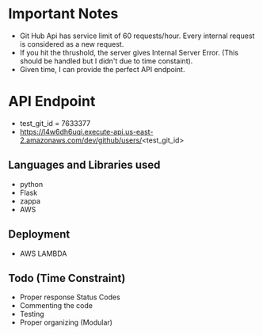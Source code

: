 # Important Notes

- Git Hub Api has service limit of 60 requests/hour. Every internal request is considered as a new request.
- If you hit the thrushold, the server gives Internal Server Error. (This should be handled but I didn't due to time constaint).
- Given time, I can provide the perfect API endpoint. 

#  API Endpoint

 - test_git_id = 7633377
 - https://l4w6dh6uqi.execute-api.us-east-2.amazonaws.com/dev/github/users/<test_git_id>
 
## Languages and Libraries used
- python
- Flask 
- zappa
- AWS 

## Deployment
- AWS LAMBDA


## Todo (Time Constraint)
- Proper response Status Codes 
- Commenting the code
- Testing 
- Proper organizing (Modular)

